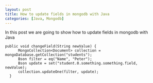 ```yaml
---
layout: post
title: How to update fields in mongodb with Java
categories: [Java, Mongodb]
---
```


In this post we are going to show how to update fields in mongodb with Java

  ```
 public void changeField(String newValue) {
        MongoCollection<Document> collection = mongoDatabase.getCollection("students");
        Bson filter = eq("Name", "Peter");
        Bson update = set("student.0.something.something.field, newValue);
        collection.updateOne(filter, update);
    }
  ```
